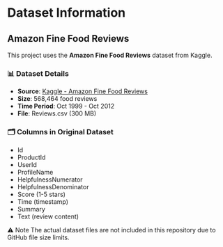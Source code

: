 # Dataset Information

## Amazon Fine Food Reviews

This project uses the **Amazon Fine Food Reviews** dataset from Kaggle.

### 📊 Dataset Details
- **Source**: [Kaggle - Amazon Fine Food Reviews](https://www.kaggle.com/datasets/snap/amazon-fine-food-reviews)
- **Size**: 568,464 food reviews
- **Time Period**: Oct 1999 - Oct 2012
- **File**: Reviews.csv (300 MB)

### 🗂️ Columns in Original Dataset
- Id
- ProductId
- UserId
- ProfileName
- HelpfulnessNumerator
- HelpfulnessDenominator  
- Score (1-5 stars)
- Time (timestamp)
- Summary
- Text (review content)

⚠️ Note
The actual dataset files are not included in this repository due to GitHub file size limits.